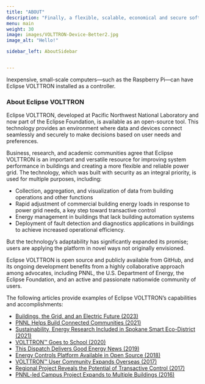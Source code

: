 ```yaml
---
title: "ABOUT"
description: "Finally, a flexible, scalable, economical and secure software platform to operate the Internet of Things!"
menu: main
weight: 30
image: images/VOLTTRON-Device-Better2.jpg
image_alt: "Hello!"

sidebar_left: AboutSidebar


---
```

Inexpensive, small-scale computers—such as the Raspberry Pi—can have Eclipse VOLTTRON installed as a controller.

### About Eclipse VOLTTRON
Eclipse VOLTTRON, developed at Pacific Northwest National Laboratory and now part of the Eclipse Foundation, is available as an open-source tool. This technology provides an environment where data and devices connect seamlessly and securely to make decisions based on user needs and preferences.

Business, research, and academic communities agree that Eclipse VOLTTRON is an important and versatile resource for improving system performance in buildings and creating a more flexible and reliable power grid. The technology, which was built with security as an integral priority, is used for multiple purposes, including:

- Collection, aggregation, and visualization of data from building operations and other functions
- Rapid adjustment of commercial building energy loads in response to power grid needs, a key step toward transactive control
- Energy management in buildings that lack building automation systems
- Deployment of fault detection and diagnostics applications in buildings to achieve increased operational efficiency.

But the technology’s adaptability has significantly expanded its promise; users are applying the platform in novel ways not originally envisioned. 

Eclipse VOLTTRON is open source and publicly available from GitHub, and its ongoing development benefits from a highly collaborative approach among advocates, including PNNL, the U.S. Department of Energy, the Eclipse Foundation, and an active and passionate nationwide community of users.

The following articles provide examples of Eclipse VOLTTRON’s capabilities and accomplishments:

- [Buildings, the Grid, and an Electric Future (2023)](https://www.pnnl.gov/publications/buildings-grid-and-electric-future)
- [PNNL Helps Build Connected Communities (2021)](https://www.pnnl.gov/news-media/pnnl-helps-build-connected-communities)
- [Sustainability, Energy Research Included in Spokane Smart Eco-District (2021)](https://www.pnnl.gov/news-media/sustainability-energy-research-included-spokane-smart-eco-district)
- [VOLTTRON™ Goes to School (2020)](https://www.pnnl.gov/news-media/volttrontm-goes-school)
- [This Dispatch Delivers Good Energy News (2019)](https://www.pnnl.gov/news-media/dispatch-delivers-good-energy-news)
- [Energy Controls Platform Available in Open Source (2018)](https://www.pnnl.gov/news-media/energy-controls-platform-available-open-source)
- [VOLTTRON™ User Community Expands Overseas (2017)](https://www.pnnl.gov/news-media/volttrontm-user-community-expands-overseas)
- [Regional Project Reveals the Potential of Transactive Control (2017)](https://www.pnnl.gov/news-media/regional-project-reveals-potential-transactive-control)
- [PNNL-led Campus Project Expands to Multiple Buildings (2016)](https://www.pnnl.gov/news-media/pnnl-led-campus-project-expands-multiple-buildings)
